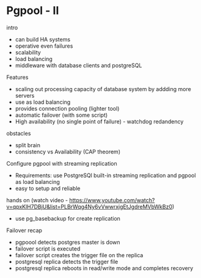 # Pgpool - II 

intro
- can build HA systems
- operative even failures
- scalability
- load balancing
- middleware with database clients and postgreSQL

Features
- scaling out processing capacity of database system by addding more servers
- use as load balancing
- provides connection pooling (lighter tool)
- automatic failover (with some script)
- High availability (no single point of failure) - watchdog redandency

obstacles
- split brain
- consistency vs Availability  (CAP theorem)

Configure pgpool with streaming replication
- Requirements: use PostgreSQl built-in streaming replication and pgpool as load balancing
- easy to setup and reliable

hands on (watch video - https://www.youtube.com/watch?v=qpxKlH7DBjU&list=PLBrWqg4Ny6vVwwrxjgEtJgdreMVbWkBz0)
- use pg_basebackup for create replication

Failover recap
- pgpoool detects postgres master is down
- failover script is executed
- failover script creates the trigger file on the replica
- postgresql replica detects the trigger file
- postgresql replica reboots in read/write mode and completes recovery
 



